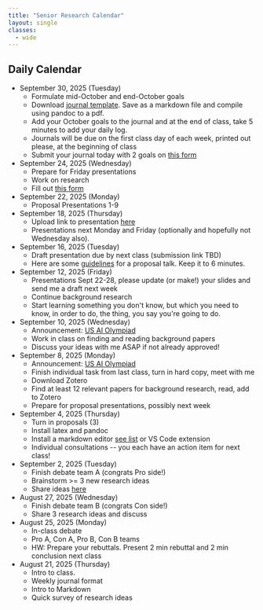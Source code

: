 ```yaml
---
title: "Senior Research Calendar"
layout: single
classes:
  - wide
---
```


## Daily Calendar
- September 30, 2025 (Tuesday)
    - Formulate mid-October and end-October goals
    - Download [journal template](./weekly-journal.txt). Save as a markdown file and compile using pandoc to a pdf.
    - Add your October goals to the journal and at the end of class, take 5 minutes to add your daily log.
    - Journals will be due on the first class day of each week, printed out please, at the beginning of class
    - Submit your journal today with 2 goals on [this form](https://forms.gle/2eTgkuz6yssZWnUP6)
- September 24, 2025 (Wednesday)
    - Prepare for Friday presentations
    - Work on research
    - Fill out [this form](https://docs.google.com/forms/d/e/1FAIpQLSci1GGbp_kS4UtTdldO9may_cB0L3kayQLijs5IG6PHbO_6ng/viewform)
- September 22, 2025 (Monday)
    - Proposal Presentations 1-9
- September 18, 2025 (Thursday)
    - Upload link to presentation [here](https://docs.google.com/spreadsheets/d/1NokWEGFKVZMkcHqQ0HqSZua3053UXUHKe55MViAPp-Y/edit?usp=sharing)
    - Presentations next Monday and Friday (optionally and hopefully not Wednesday also).
- September 16, 2025 (Tuesday)
    - Draft presentation due by next class (submission link TBD)
    - Here are some [guidelines](./presentation-guidelines.md) for a proposal talk. Keep it to 6 minutes.
- September 12, 2025 (Friday)
    - Presentations Sept 22-28, please update (or make!) your slides and send me a draft next week
    - Continue background research
    - Start learning something you don't know, but which you need to know, in order to do, the thing, you say you're going to do.
- September 10, 2025 (Wednesday)
    - Announcement: [US AI Olympiad](../common/AI-olympiad.md)
    - Work in class on finding and reading background papers
    - Discuss your ideas with me ASAP if not already approved!
- September 8, 2025 (Monday)
    - Announcement: [US AI Olympiad](../common/AI-olympiad.md)
    - Finish individual task from last class, turn in hard copy, meet with me
    - Download Zotero
    - Find at least 12 relevant papers for background research, read, add to Zotero
    - Prepare for proposal presentations, possibly next week
- September 4, 2025 (Thursday)
    - Turn in proposals (3)
    - Install latex and pandoc
    - Install a markdown editor [see list](./pandoc.md) or VS Code extension
    - Individual consultations -- you each have an action item for next class!
- September 2, 2025 (Tuesday)
    - Finish debate team A (congrats Pro side!)
    - Brainstorm >= 3 new research ideas
    - Share ideas [here](https://docs.google.com/document/d/1bDUcir28uqen22Yads3-vEhjPQ6LGi4sbt-VbYo2PB4/edit?usp=sharing)
- August 27, 2025 (Wednesday)
    - Finish debate team B (congrats Con side!)
    - Share 3 research ideas and discuss
- August 25, 2025 (Monday)
    - In-class debate
    - Pro A, Con A, Pro B, Con B teams
    - HW: Prepare your rebuttals. Present 2 min rebuttal and 2 min conclusion next class
- August 21, 2025 (Thursday)
    - Intro to class.
    - Weekly journal format
    - Intro to Markdown
    - Quick survey of research ideas